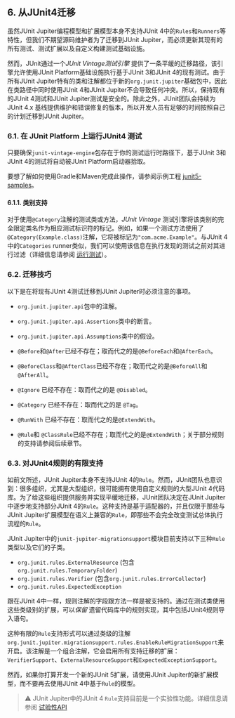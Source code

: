 ## 6. 从JUnit4迁移
虽然JUnit Jupiter编程模型和扩展模型本身不支持JUnit 4中的`Rules`和`Runners`等特性，但我们不期望源码维护者为了迁移到JUnit Jupiter，而必须更新其现有的所有测试、测试扩展以及自定义构建测试基础设施。

然而，JUnit通过一个*JUnit Vintage测试引擎* 提供了一条平缓的迁移路径，该引擎允许使用JUnit Platform基础设施执行基于JUnit 3和JUnit 4的现有测试。由于所有JUnit Jupiter特有的类和注解都位于新的`org.junit.jupiter`基础包中，因此在类路径中同时使用JUnit 4和JUnit Jupiter不会导致任何冲突。所以，保持现有的JUnit 4测试和JUnit Jupiter测试是安全的。除此之外，JUnit团队会持续为JUnit 4.x 基线提供维护和错误修复的版本，所以开发人员有足够的时间按照自己的计划迁移到JUnit Jupiter。

### 6.1. 在 JUnit Platform 上运行JUnit4 测试
只要确保`junit-vintage-engine`包存在于你的测试运行时路径下，基于JUnit 3和 JUnit 4的测试将自动被JUnit Platform启动器拾取。

要想了解如何使用Gradle和Maven完成此操作，请参阅示例工程 [junit5-samples]({{junit5-samples-repo}})。

#### 6.1.1. 类别支持
对于使用`@Category`注解的测试类或方法，*JUnit Vintage* 测试引擎将该类别的完全限定类名作为相应测试标识符的标记。例如，如果一个测试方法使用了`@Category(Example.class)`注解，它将被标记为`"com.acme.Example"`。与JUnit 4中的`Categories` runner类似，我们可以使用该信息在执行发现的测试之前对其进行过滤（详细信息请参阅 [运行测试](#4-运行测试)）。

### 6.2. 迁移技巧
以下是在将现有JUnit 4测试迁移到JUnit Jupiter时必须注意的事项。

* `org.junit.jupiter.api`包中的注解。

* `org.junit.jupiter.api.Assertions`类中的断言。

* `org.junit.jupiter.api.Assumptions`类中的假设。

* `@Before`和`@After`已经不存在；取而代之的是`@BeforeEach`和`@AfterEach`。

* `@BeforeClass`和`@AfterClass`已经不存在；取而代之的是`@BeforeAll`和`@AfterAll`。

* `@Ignore` 已经不存在：取而代之的是 `@Disabled`。
* `@Category` 已经不存在：取而代之的是 `@Tag`。
* `@RunWith` 已经不存在：取而代之的是`@ExtendWith`。
* `@Rule`和 `@ClassRule`已经不存在；取而代之的是`@ExtendWith`；关于部分规则的支持请参阅后续章节。

### 6.3. 对JUnit4规则的有限支持
如前文所述，JUnit Jupiter本身不支持JUnit 4的`Rule`。然而，JUnit团队也意识到：很多组织，尤其是大型组织，很可能拥有使用自定义规则的大型JUnit 4代码库。为了给这些组织提供服务并实现平缓地迁移，JUnit团队决定在JUnit Jupiter中逐步地支持部分JUnit 4的`Rule`。这种支持是基于适配器的，并且仅限于那些与JUnit Jupiter扩展模型在语义上兼容的`Rule`，即那些不会完全改变测试总体执行流程的`Rule`。

JUnit Jupiter中的`junit-jupiter-migrationsupport`模块目前支持以下三种`Rule`类型以及它们的子类。

* `org.junit.rules.ExternalResource` (包含 `org.junit.rules.TemporaryFolder`)
* `org.junit.rules.Verifier` (包含`org.junit.rules.ErrorCollector`)
* `org.junit.rules.ExpectedException`

跟在JUnit 4中一样，规则注解的字段跟方法一样是被支持的。通过在测试类使用这些类级别的扩展，可以*保留* 遗留代码库中的规则实现，其中包括JUnit4规则导入语句。

这种有限的`Rule`支持形式可以通过类级的注解`org.junit.jupiter.migrationsupport.rules.EnableRuleMigrationSupport`来开启。该注解是一个组合注解，它会启用所有支持迁移的扩展：`VerifierSupport`、`ExternalResourceSupport`和`ExpectedExceptionSupport`。

然而，如果你打算开发一个新的JUnit 5扩展，请使用JUnit Jupiter的新扩展模型，而不要再去使用JUnit 4中基于`Rule`的模型。

> ⚠️ JUnit Jupiter中的JUnit 4 `Rule`支持目前是一个实验性功能。详细信息请参阅 [试验性API](#82-试验性api)
